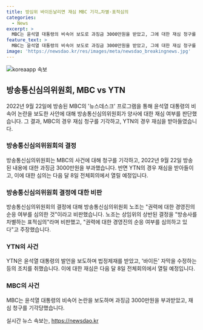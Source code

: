 ```yaml
---
title: 방심위 바이든날리면 재심 MBC 기각…차별·표적심의
categories:
  - News
excerpt: >
  MBC는 윤석열 대통령의 비속어 보도로 과징금 3000만원을 받았고, 그에 대한 재심 청구를 기각받았다. YTN의 바이든 자막 수정에 대한 청구는 받아들였으며, 다음 달 재심이 예정되어 있다. 방송통신심의위원회의 결정에 대해 방심위 노조는 논란을 제기하며, 방송사를 차별하는 표적심의라고 주장하고 있다.
feature_text: >
  MBC는 윤석열 대통령의 비속어 보도로 과징금 3000만원을 받았고, 그에 대한 재심 청구를 기각받았다. YTN의 바이든 자막 수정에 대한 청구는 받아들였으며, 다음 달 재심이 예정되어 있다. 방송통신심의위원회의 결정에 대해 방심위 노조는 논란을 제기하며, 방송사를 차별하는 표적심의라고 주장하고 있다.
image: 'https://newsdao.kr/res/images/meta/newsdao_breakingnews.jpg'
---
```


<p><img src="https://newsdao.kr/res/images/meta/newsdao_breakingnews.jpg" alt="koreaapp 속보" /></p>

<h2 data-ke-size="size26">방송통신심의위원회, MBC vs YTN</h2>

<p data-ke-size="size16">2022년 9월 22일에 방송된 MBC의 '뉴스데스크' 프로그램을 통해 윤석열 대통령의 비속어 논란을 보도한 사안에 대해 방송통신심의위원회가 양사에 대한 재심 여부를 판단했습니다. 그 결과, MBC의 경우 재심 청구를 기각하고, YTN의 경우 재심을 받아들였습니다.</p>

<h3>방송통신심의위원회의 결정</h3>

<p data-ke-size="size16">방송통신심의위원회는 MBC의 사건에 대해 청구를 기각하고, 2022년 9월 22일 방송된 내용에 대한 과징금 3000만원을 부과했습니다. 반면 YTN의 경우 재심을 받아들이고, 이에 대한 심의는 다음 달 8일 전체회의에서 열릴 예정입니다.</p>

<h3>방송통신심의위원회 결정에 대한 비판</h3>

<p data-ke-size="size16">방송통신심의위원회의 결정에 대해 방송통신심의위원회 노조는 "권력에 대한 경영진의 순응 여부를 심의한 것"이라고 비판했습니다. 노조는 상임위의 상반된 결정을 "방송사를 차별하는 표적심의"라며 비판했고, "권력에 대한 경영진의 순응 여부를 심의하고 있다"고 주장했습니다.</p>

<h3>YTN의 사건</h3>

<p data-ke-size="size16">YTN은 윤석열 대통령의 발언을 보도하며 법정제재를 받았고, '바이든' 자막을 수정하는 등의 조치를 취했습니다. 이에 대한 재심은 다음 달 8일 전체회의에서 열릴 예정입니다.</p>

<h3>MBC의 사건</h3>

<p data-ke-size="size16">MBC는 윤석열 대통령의 비속어 논란을 보도하며 과징금 3000만원을 부과받았고, 재심 청구를 기각당했습니다.</p>
실시간 뉴스 속보는, <a href="https://newsdao.kr" rel="dofollow">https://newsdao.kr</a>


